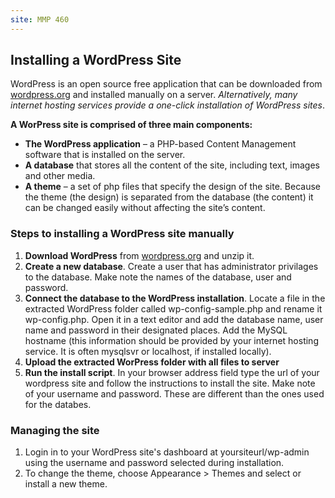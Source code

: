 ```yaml
---
site: MMP 460
---
```


## Installing a WordPress Site

WordPress is an open source free application that can be downloaded from [wordpress.org](https://wordpress.org/) and installed manually on a server. *Alternatively, many internet hosting services provide a one-click installation of WordPress sites*.

**A WorPress site is comprised of three main components:**

- **The WordPress application** –  a PHP-based Content Management software that is installed on the server.
- **A database** that stores all the content of the site, including text, images and other media.
- **A theme** – a set of php files that specify the design of the site. Because the theme (the design) is separated from the database (the content)  it can be changed easily without affecting the site’s content.

### Steps to installing a WordPress site manually

1. **Download WordPress** from [wordpress.org](https://wordpress.org/) and unzip it.
2. **Create a new database**. Create a user that has administrator privilages to the database. Make note the names of the database, user and password.
3. **Connect the database to the WordPress installation**. Locate a file in the extracted WordPress folder called wp-config-sample.php and rename it wp-config.php. Open it in a text editor and add the database name, user name and password in their designated places. Add the MySQL hostname (this information should be provided by your internet hosting service. It is often mysqlsvr or localhost, if installed locally).
4. **Upload the extracted WorPress folder with all files to server**
5. **Run the install script**. In your browser address field type the url of your wordpress site and follow the instructions to install the site. Make note of your username and password. These are different than the ones used for the databes.

### Managing the site

1. Login in to your WordPress site's dashboard at yoursiteurl/wp-admin using the username and password selected during installation.
2. To change the theme, choose Appearance > Themes and select or install a new theme.
